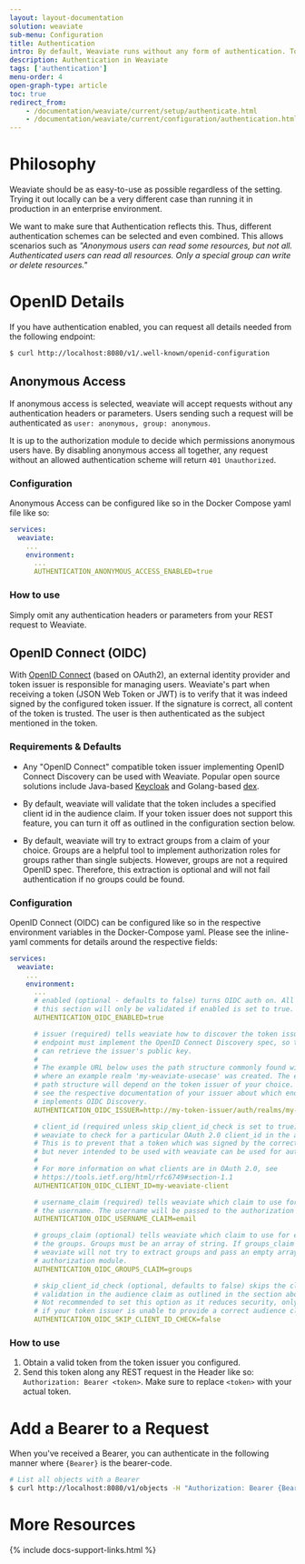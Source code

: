 ```yaml
---
layout: layout-documentation
solution: weaviate
sub-menu: Configuration
title: Authentication
intro: By default, Weaviate runs without any form of authentication. To run Weaviate with authentication, you can configure OpenID authentication in the configuration file of Weaviate. Then, use a Bearer token to authenticate.
description: Authentication in Weaviate
tags: ['authentication']
menu-order: 4
open-graph-type: article
toc: true
redirect_from:
    - /documentation/weaviate/current/setup/authenticate.html
    - /documentation/weaviate/current/configuration/authentication.html
---
```


# Philosophy

Weaviate should be as easy-to-use as possible regardless of the setting. Trying it out locally can be a very different case than running it in production in an enterprise environment.

We want to make sure that Authentication reflects this. Thus, different authentication schemes can be selected and even combined. This allows scenarios such as _"Anonymous users can read some resources, but not all. Authenticated users can read all resources. Only a special group can write or delete resources."_

# OpenID Details

If you have authentication enabled, you can request all details needed from the following endpoint:

```bash
$ curl http://localhost:8080/v1/.well-known/openid-configuration
```

## Anonymous Access
If anonymous access is selected, weaviate will accept requests without any
authentication headers or parameters. Users sending such a request will be
authenticated as `user: anonymous, group: anonymous`.

It is up to the authorization module to decide which
permissions anonymous users have. By disabling anonymous access all together,
any request without an allowed authentication scheme will return `401
Unauthorized`.

### Configuration
Anonymous Access can be configured like so in the Docker Compose yaml file like so:

```yaml
services:
  weaviate:
    ...
    environment:
      ...
      AUTHENTICATION_ANONYMOUS_ACCESS_ENABLED=true
```

### How to use

Simply omit any authentication headers or parameters from your REST request to
Weaviate.

## OpenID Connect (OIDC)

With [OpenID Connect](https://openid.net/connect/) (based on OAuth2), an
external identity provider and token issuer is responsible for managing users.
Weaviate's part when receiving a token (JSON Web Token or JWT) is to verify
that it was indeed signed by the configured token issuer. If the signature is
correct, all content of the token is trusted. The user is then authenticated as
the subject mentioned in the token.

### Requirements &amp; Defaults

- Any "OpenID Connect" compatible token issuer implementing OpenID Connect
  Discovery can be
  used with Weaviate. Popular open source solutions include Java-based
  [Keycloak](https://www.keycloak.org/) and Golang-based
  [dex](https://github.com/dexidp/dex).

- By default, weaviate will validate that the token includes a specified client
  id in the audience claim. If your token issuer does not support this feature,
  you can turn it off as outlined in the configuration section below.

- By default, weaviate will try to extract groups from a claim of your choice.
  Groups are a helpful tool to implement authorization roles for groups rather
  than single subjects. However, groups are not a required OpenID spec.
  Therefore, this extraction is optional and will not fail authentication if no
  groups could be found.

### Configuration

OpenID Connect (OIDC) can be configured like so in the respective environment variables in the Docker-Compose yaml. Please see the inline-yaml comments for details around
the respective fields:

```yaml
services:
  weaviate:
    ...
    environment:
      ...
      # enabled (optional - defaults to false) turns OIDC auth on. All other fields in
      # this section will only be validated if enabled is set to true.      
      AUTHENTICATION_OIDC_ENABLED=true

      # issuer (required) tells weaviate how to discover the token issuer. This
      # endpoint must implement the OpenID Connect Discovery spec, so that weaviate
      # can retrieve the issuer's public key.
      #
      # The example URL below uses the path structure commonly found with keycloak
      # where an example realm 'my-weaviate-usecase' was created. The exact
      # path structure will depend on the token issuer of your choice. Please
      # see the respective documentation of your issuer about which endpoint
      # implements OIDC Discovery.      
      AUTHENTICATION_OIDC_ISSUER=http://my-token-issuer/auth/realms/my-weaviate-usecase

      # client_id (required unless skip_client_id_check is set to true) tells 
      # weaviate to check for a particular OAuth 2.0 client_id in the audience claim.
      # This is to prevent that a token which was signed by the correct issuer
      # but never intended to be used with weaviate can be used for authentication.
      #
      # For more information on what clients are in OAuth 2.0, see
      # https://tools.ietf.org/html/rfc6749#section-1.1      
      AUTHENTICATION_OIDC_CLIENT_ID=my-weaviate-client

      # username_claim (required) tells weaviate which claim to use for extracting
      # the username. The username will be passed to the authorization module.      
      AUTHENTICATION_OIDC_USERNAME_CLAIM=email

      # groups_claim (optional) tells weaviate which claim to use for extracting
      # the groups. Groups must be an array of string. If groups_claim is not set
      # weaviate will not try to extract groups and pass an empty array to the 
      # authorization module.      
      AUTHENTICATION_OIDC_GROUPS_CLAIM=groups

      # skip_client_id_check (optional, defaults to false) skips the client_id
      # validation in the audience claim as outlined in the section above.
      # Not recommended to set this option as it reduces security, only set this
      # if your token issuer is unable to provide a correct audience claim
      AUTHENTICATION_OIDC_SKIP_CLIENT_ID_CHECK=false
```

### How to use

1. Obtain a valid token from the token issuer you configured.
2. Send this token along any REST request in the Header like so: `Authorization: Bearer <token>`. Make sure to replace `<token>` with your actual token.

# Add a Bearer to a Request

When you've received a Bearer, you can authenticate in the following manner where `{Bearer}` is the bearer-code.

```bash
# List all objects with a Bearer
$ curl http://localhost:8080/v1/objects -H "Authorization: Bearer {Bearer}"
```

# More Resources

{% include docs-support-links.html %}
